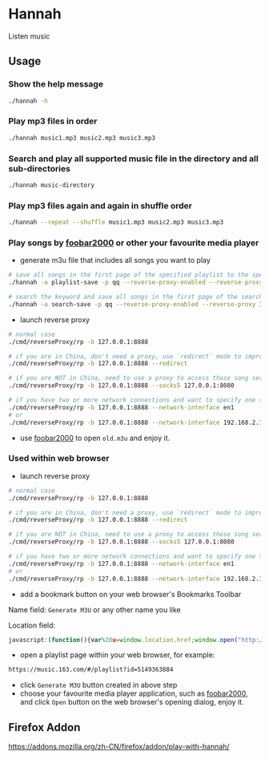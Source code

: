 # Hannah

Listen music

## Usage

### Show the help message
```bash
./hannah -h
```

### Play mp3 files in order
```bash
./hannah music1.mp3 music2.mp3 music3.mp3
```

### Search and play all supported music file in the directory and all sub-directories
```bash
./hannah music-directory
```

### Play mp3 files again and again in shuffle order
```bash
./hannah --repeat --shuffle music1.mp3 music2.mp3 music3.mp3
```

### Play songs by [foobar2000](http://www.foobar2000.org/) or other your favourite media player
 
* generate m3u file that includes all songs you want to play
```bash
# save all songs in the first page of the specified playlist to the specified m3u file
./hannah -a playlist-save -p qq --reverse-proxy-enabled --reverse-proxy 127.0.0.1:8888 --m3u old.m3u 7602926765

# search the keyword and save all songs in the first page of the search result to the specified m3u file
./hannah -a search-save -p qq --reverse-proxy-enabled --reverse-proxy 127.0.0.1:8888 --m3u westlife.m3u westlife
```

* launch reverse proxy
    
```bash
# normal case
./cmd/reverseProxy/rp -b 127.0.0.1:8888

# if you are in China, don't need a proxy, use `redirect` mode to improve performance
./cmd/reverseProxy/rp -b 127.0.0.1:8888 --redirect

# if you are NOT in China, need to use a proxy to access those song services
./cmd/reverseProxy/rp -b 127.0.0.1:8888 --socks5 127.0.0.1:8080

# if you have two or more network connections and want to specify one to be used by Hannah
./cmd/reverseProxy/rp -b 127.0.0.1:8888 --network-interface en1
# or
./cmd/reverseProxy/rp -b 127.0.0.1:8888 --network-interface 192.168.2.100
```

* use [foobar2000](http://www.foobar2000.org/) to open `old.m3u` and enjoy it.

### Used within web browser

* launch reverse proxy
    
```bash
# normal case
./cmd/reverseProxy/rp -b 127.0.0.1:8888

# if you are in China, don't need a proxy, use `redirect` mode to improve performance
./cmd/reverseProxy/rp -b 127.0.0.1:8888 --redirect

# if you are NOT in China, need to use a proxy to access those song services
./cmd/reverseProxy/rp -b 127.0.0.1:8888 --socks5 127.0.0.1:8080

# if you have two or more network connections and want to specify one to be used by Hannah
./cmd/reverseProxy/rp -b 127.0.0.1:8888 --network-interface en1
# or
./cmd/reverseProxy/rp -b 127.0.0.1:8888 --network-interface 192.168.2.100
```

* add a bookmark button on your web browser's Bookmarks Toolbar

Name field: `Generate M3U` or any other name you like 

Location field:

```javascript
javascript:(function(){var%20u=window.location.href;window.open("http://127.0.0.1:8888/m3u/generate?u="+encodeURIComponent(u),"_blank")})();void%200;
```

* open a playlist page within your web browser, for example:

```txt
https://music.163.com/#/playlist?id=5149363884
```

* click `Generate M3U` button created in above step
* choose your favourite media player application, such as [foobar2000](http://www.foobar2000.org/), and click `Open` button on the web browser's opening dialog, enjoy it.

## Firefox Addon

https://addons.mozilla.org/zh-CN/firefox/addon/play-with-hannah/

